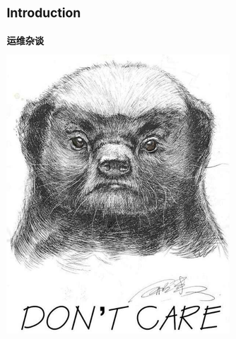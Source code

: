 # Introduction

## 运维杂谈

![](https://github.com/wangpengtai/testbook/blob/master/images/logo.png?raw=true)

